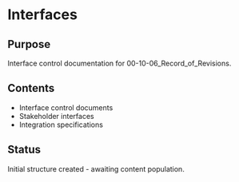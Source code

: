 # Interfaces

## Purpose
Interface control documentation for 00-10-06_Record_of_Revisions.

## Contents
- Interface control documents
- Stakeholder interfaces
- Integration specifications

## Status
Initial structure created - awaiting content population.
